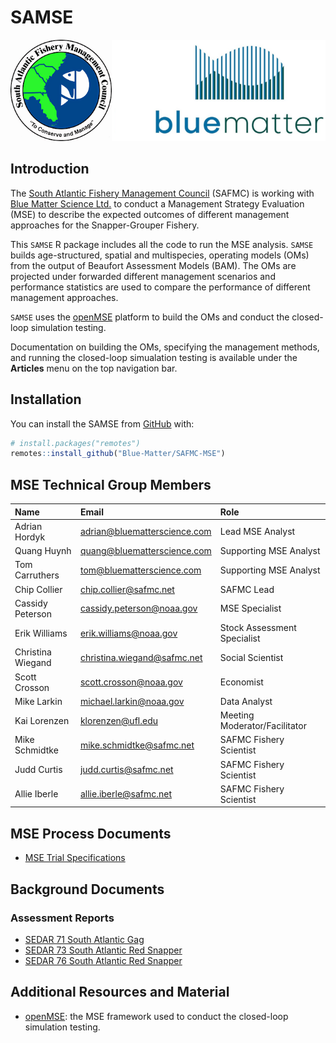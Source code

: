 
<!-- README.md is generated from README.Rmd. Please edit that file -->

# SAMSE

<!-- badges: start -->
<!-- badges: end -->

![](man/figures/logo.png)

## Introduction

The [South Atlantic Fishery Management Council](https://safmc.net/)
(SAFMC) is working with [Blue Matter Science
Ltd.](https://www.bluematterscience.com/) to conduct a Management
Strategy Evaluation (MSE) to describe the expected outcomes of different
management approaches for the Snapper-Grouper Fishery.

This `SAMSE` R package includes all the code to run the MSE analysis.
`SAMSE` builds age-structured, spatial and multispecies, operating
models (OMs) from the output of Beaufort Assessment Models (BAM). The
OMs are projected under forwarded different management scenarios and
performance statistics are used to compare the performance of different
management approaches.

`SAMSE` uses the [openMSE](https:://openMSE.com) platform to build the
OMs and conduct the closed-loop simulation testing.

Documentation on building the OMs, specifying the management methods,
and running the closed-loop simualation testing is available under the
**Articles** menu on the top navigation bar.

## Installation

You can install the SAMSE from [GitHub](https://github.com/) with:

``` r
# install.packages("remotes")
remotes::install_github("Blue-Matter/SAFMC-MSE")
```

## MSE Technical Group Members

| Name              | Email                          | Role                          |
|:------------------|:-------------------------------|:------------------------------|
| Adrian Hordyk     | <adrian@bluematterscience.com> | Lead MSE Analyst              |
| Quang Huynh       | <quang@bluematterscience.com>  | Supporting MSE Analyst        |
| Tom Carruthers    | <tom@bluematterscience.com>    | Supporting MSE Analyst        |
| Chip Collier      | <chip.collier@safmc.net>       | SAFMC Lead                    |
| Cassidy Peterson  | <cassidy.peterson@noaa.gov>    | MSE Specialist                |
| Erik Williams     | <erik.williams@noaa.gov>       | Stock Assessment Specialist   |
| Christina Wiegand | <christina.wiegand@safmc.net>  | Social Scientist              |
| Scott Crosson     | <scott.crosson@noaa.gov>       | Economist                     |
| Mike Larkin       | <michael.larkin@noaa.gov>      | Data Analyst                  |
| Kai Lorenzen      | <klorenzen@ufl.edu>            | Meeting Moderator/Facilitator |
| Mike Schmidtke    | <mike.schmidtke@safmc.net>     | SAFMC Fishery Scientist       |
| Judd Curtis       | <judd.curtis@safmc.net>        | SAFMC Fishery Scientist       |
| Allie Iberle      | <allie.iberle@safmc.net>       | SAFMC Fishery Scientist       |

## MSE Process Documents

- [MSE Trial Specifications](../TS/TS.html)

## Background Documents

### Assessment Reports

- [SEDAR 71 South Atlantic
  Gag](resources/SEDAR_Reports/sedar-71-stock-assessment-report-south-atlantic-gag.pdf)
- [SEDAR 73 South Atlantic Red
  Snapper](resources/SEDAR_Reports/sedar-73-stock-assessment-report-south-atlantic-red-snapper.pdf)
- [SEDAR 76 South Atlantic Red
  Snapper](resources/SEDAR_Reports/sedar-76-stock-assessment-report-south-atlantic-black-sea-bass.pdf)

## Additional Resources and Material

- [openMSE](https://openmse.com/): the MSE framework used to conduct the
  closed-loop simulation testing.
